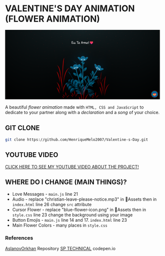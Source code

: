 # VALENTINE'S DAY ANIMATION (FLOWER ANIMATION)

![Preview](/assets/preview.png)

A beautiful _flower animation_ made with `HTML, CSS and JavaScript` to dedicate to your partner along with a _declaration_ and a _song_ of your choice.

## GIT CLONE

```bash
git clone https://github.com/HenriqueMelo2007/Valentine-s-Day.git
```

## YOUTUBE VIDEO

[CLICK HERE TO SEE MY YOUTUBE VIDEO ABOUT THE PROJECT!]()

## WHERE DO I CHANGE (MAIN THINGS)?

- Love Messages - `main.js` line 21
- Audio - replace "christian-leave-please-notice.mp3" in 📁Assets then in `index.html` line 26 change `src` attribute
- Cursor Flower - replace "blue-flower-icon.png" in 📁Assets then in `style.css` line 23 change the background using your image
- Button Emojis - `main.js` line 14 and 17. `index.html` line 23
- Main Flower Colors - many places in `style.css`

### References

[AslanovOrkhan](https://github.com/AslanovOrkhan/Js-Flowers-Animation) Repository
[SP TECHNICAL](https://codepen.io/theArtsy07/pen/oNPOVqB) codepen.io
